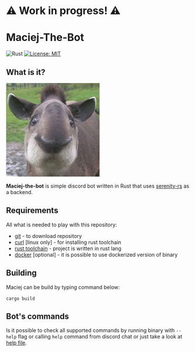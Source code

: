 # :warning: Work in progress! :warning:
# Maciej-The-Bot

![Rust](https://github.com/Xavrax/maciej-the-bot/actions/workflows/rust.yml/badge.svg)
[![License: MIT](https://img.shields.io/badge/License-MIT-yellow.svg)](https://opensource.org/licenses/MIT)

## What is it?

![Maciej](maciej.png)

**Maciej-the-bot** is simple discord bot written in Rust that uses [serenity-rs](https://github.com/serenity-rs/serenity)
as a backend.

## Requirements

All what is needed to play with this repository:

- [git](https://git-scm.com/book/en/v2/Getting-Started-Installing-Git) - to download repository
- [curl](https://curl.se/download.html) [linux only] - for installing rust toolchain
- [rust toolchain](https://rustup.rs/) - project is written in rust lang
- [docker](https://docs.docker.com/engine/install/) [optional] - it is possible to use dockerized version of binary

## Building

Maciej can be build by typing command below:

```shell
cargo build
```

## Bot's commands

Is it possible to check all supported commands by running binary with `--help` flag or calling `help` command
from discord chat or just take a look at [help file](help.txt).